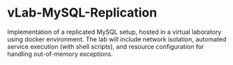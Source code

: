 # vLab-MySQL-Replication
Implementation of a replicated MySQL setup, hosted in a virtual laboratory using docker environment. The lab will include network isolation, automated service execution (with shell scripts), and resource configuration for handling out-of-memory exceptions. 
